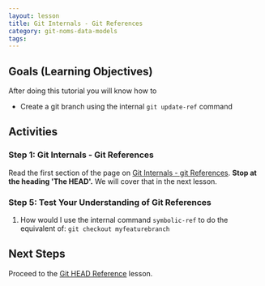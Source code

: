 ```yaml
---
layout: lesson
title: Git Internals - Git References
category: git-noms-data-models
tags:
---
```


## Goals (Learning Objectives)

After doing this tutorial you will know how to

* Create a git branch using the internal  `git update-ref` command

## Activities

### Step 1: Git Internals - Git References

Read the first section of the page on [Git Internals - git References](https://git-scm.com/book/en/v2/Git-Internals-Git-References). **Stop at the heading 'The HEAD'.** We will cover that in the next lesson.

### Step 5: Test Your Understanding of Git References

 1. How would I use the internal command `symbolic-ref` to do the equivalent of: `git checkout myfeaturebranch`

## Next Steps

Proceed to the [Git HEAD Reference](../git-HEAD-reference) lesson.
